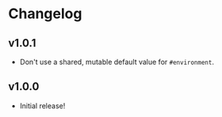 # Changelog

## v1.0.1

* Don't use a shared, mutable default value for `#environment`.

## v1.0.0

* Initial release!
